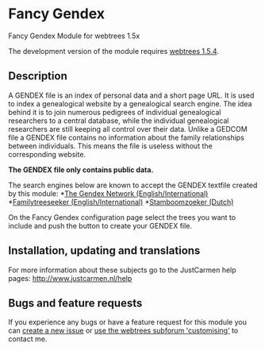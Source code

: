 Fancy Gendex
====================

Fancy Gendex Module for webtrees 1.5x

The development version of the module requires [webtrees 1.5.4](https://github.com/fisharebest/webtrees).

Description
-----------
A GENDEX file is an index of personal data and a short page URL. It is used to index a genealogical website by a genealogical search engine. The idea behind it is to join numerous pedigrees of individual genealogical researchers to a central database, while the individual genealogical researchers are still keeping all control over their data. Unlike a GEDCOM file a GENDEX file contains no information about the family relationships between individuals. This means the file is useless without the corresponding website.

__The GENDEX file only contains public data.__

The search engines below are known to accept the GENDEX textfile created by this module:
*[The Gendex Network (English/International)](http://www.gendexnetwork.org)
*[Familytreeseeker (English/International)](http://www.familytreeseeker.com)
*[Stamboomzoeker (Dutch)](http:/www.stamboomzoeker.nl)

On the Fancy Gendex configuration page select the trees you want to include and push the button to create your GENDEX file.

Installation, updating and translations
---------------------------------------
For more information about these subjects go to the JustCarmen help pages: http://www.justcarmen.nl/help

Bugs and feature requests
-------------------------
If you experience any bugs or have a feature request for this module you can [create a new issue](https://github.com/JustCarmen/fancy_gendex/issues?state=open) or [use the webtrees subforum 'customising'](http://www.webtrees.net/index.php/en/forum/4-customising) to contact me.

